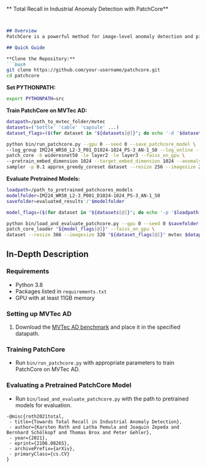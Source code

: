 ** Total Recall in Industrial Anomaly Detection with PatchCore**

```markdown


## Overview
PatchCore is a powerful method for image-level anomaly detection and pixel-level anomaly localization. This repository provides the implementation along with various pretrained models that achieve high-performance metrics.

## Quick Guide

**Clone the Repository:**
```bash
git clone https://github.com/your-username/patchcore.git
cd patchcore
```

**Set PYTHONPATH:**
```bash
export PYTHONPATH=src
```

**Train PatchCore on MVTec AD:**
```bash
datapath=/path_to_mvtec_folder/mvtec
datasets=('bottle' 'cable' 'capsule' ...)
dataset_flags=($(for dataset in "${datasets[@]}"; do echo '-d '$dataset; done))

python bin/run_patchcore.py --gpu 0 --seed 0 --save_patchcore_model \
--log_group IM224_WR50_L2-3_P01_D1024-1024_PS-3_AN-1_S0 --log_online --log_project MVTecAD_Results results \
patch_core -b wideresnet50 -le layer2 -le layer3 --faiss_on_gpu \
--pretrain_embed_dimension 1024 --target_embed_dimension 1024 --anomaly_scorer_num_nn 1 --patchsize 3 \
sampler -p 0.1 approx_greedy_coreset dataset --resize 256 --imagesize 224 "${dataset_flags[@]}" mvtec $datapath
```

**Evaluate Pretrained Models:**
```bash
loadpath=/path_to_pretrained_patchcores_models
modelfolder=IM224_WR50_L2-3_P001_D1024-1024_PS-3_AN-1_S0
savefolder=evaluated_results'/'$modelfolder

model_flags=($(for dataset in "${datasets[@]}"; do echo '-p '$loadpath'/'$modelfolder'/models/mvtec_'$dataset; done))

python bin/load_and_evaluate_patchcore.py --gpu 0 --seed 0 $savefolder \
patch_core_loader "${model_flags[@]}" --faiss_on_gpu \
dataset --resize 366 --imagesize 320 "${dataset_flags[@]}" mvtec $datapath
```

## In-Depth Description

### Requirements
- Python 3.8
- Packages listed in `requirements.txt`
- GPU with at least 11GB memory

### Setting up MVTec AD
1. Download the [MVTec AD benchmark](https://www.mvtec.com/company/research/datasets/mvtec-ad) and place it in the specified datapath.

### Training PatchCore
- Run `bin/run_patchcore.py` with appropriate parameters to train PatchCore on MVTec AD.

### Evaluating a Pretrained PatchCore Model
- Run `bin/load_and_evaluate_patchcore.py` with the path to pretrained models for evaluation.
```
-@misc{roth2021total,
 - title={Towards Total Recall in Industrial Anomaly Detection},
 - author={Karsten Roth and Latha Pemula and Joaquin Zepeda and Bernhard Schölkopf and Thomas Brox and Peter Gehler},
 - year={2021},
 - eprint={2106.08265},
 - archivePrefix={arXiv},
 - primaryClass={cs.CV}
}

